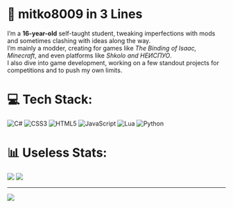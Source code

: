 # 📝 mitko8009 in 3 Lines
I’m a **16-year-old** self-taught student, tweaking imperfections with mods and sometimes clashing with ideas along the way.<br>I’m mainly a modder, creating for games like _The Binding of Isaac, Minecraft_, and even platforms like _Shkolo and НЕИСПУО_.<br>I also dive into game development, working on a few standout projects for competitions and to push my own limits.


# 💻 Tech Stack:
![C#](https://img.shields.io/badge/c%23-%23239120.svg?style=for-the-badge&logo=csharp&logoColor=white) ![CSS3](https://img.shields.io/badge/css3-%231572B6.svg?style=for-the-badge&logo=css3&logoColor=white) ![HTML5](https://img.shields.io/badge/html5-%23E34F26.svg?style=for-the-badge&logo=html5&logoColor=white) ![JavaScript](https://img.shields.io/badge/javascript-%23323330.svg?style=for-the-badge&logo=javascript&logoColor=%23F7DF1E) ![Lua](https://img.shields.io/badge/lua-%232C2D72.svg?style=for-the-badge&logo=lua&logoColor=white) ![Python](https://img.shields.io/badge/python-3670A0?style=for-the-badge&logo=python&logoColor=ffdd54)
# 📊 Useless Stats:
![](https://github-readme-stats.vercel.app/api?username=mitko8009&theme=one_dark_pro&hide_border=true&include_all_commits=false&count_private=false)
![](https://github-readme-stats.vercel.app/api/top-langs/?username=mitko8009&theme=one_dark_pro&hide_border=true&include_all_commits=false&count_private=false&layout=compact)

---
[![](https://visitcount.itsvg.in/api?id=mitko8009&icon=5&color=6)](https://visitcount.itsvg.in)
